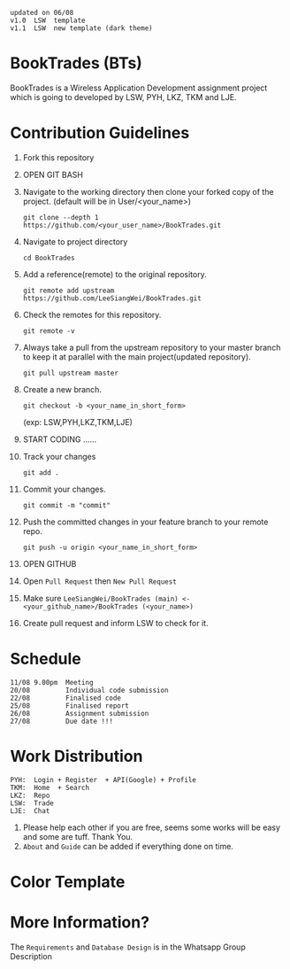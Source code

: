 ```
updated on 06/08
v1.0  LSW  template
v1.1  LSW  new template (dark theme)
```

# BookTrades (BTs)
BookTrades is a Wireless Application Development assignment project which is going to developed by LSW, PYH, LKZ, TKM and LJE.


# Contribution Guidelines
1.  Fork this repository

2.  OPEN GIT BASH

3.  Navigate to the working directory then clone your forked copy of the project. (default will be in User/<your_name>)
    ```
    git clone --depth 1 https://github.com/<your_user_name>/BookTrades.git
    ```
    
4.  Navigate to project directory
    ```
    cd BookTrades
    ```
    
5.  Add a reference(remote) to the original repository.
    ```
    git remote add upstream https://github.com/LeeSiangWei/BookTrades.git 
    ```
    
6.  Check the remotes for this repository.
    ```
    git remote -v
    ```
    
7.  Always take a pull from the upstream repository to your master branch to keep it at parallel with the main project(updated repository).
    ```
    git pull upstream master
    ```
    
8.  Create a new branch. 
    ```
    git checkout -b <your_name_in_short_form> 
    ```
    (exp: LSW,PYH,LKZ,TKM,LJE)   
    
9.  START CODING ......

10. Track your changes
    ```
    git add . 
    ```
    
11. Commit your changes.
    ```
    git commit -m "commit"
    ```
    
12. Push the committed changes in your feature branch to your remote repo.
    ```
    git push -u origin <your_name_in_short_form>
    ```
    
13. OPEN GITHUB

14. Open ```Pull Request``` then ```New Pull Request```

15. Make sure ```LeeSiangWei/BookTrades (main) <- <your_github_name>/BookTrades (<your_name>)```

16. Create pull request and inform LSW to check for it.


# Schedule
```
11/08 9.00pm  Meeting
20/08         Individual code submission
22/08         Finalised code
25/08         Finalised report
26/08         Assignment submission
27/08         Due date !!!
```


# Work Distribution
```
PYH:  Login + Register  + API(Google) + Profile
TKM:  Home  + Search
LKZ:  Repo
LSW:  Trade
LJE:  Chat
```
1.  Please help each other if you are free, seems some works will be easy and some are tuff. Thank You.
2.  ```About``` and ```Guide``` can be added if everything done on time.


# Color Template



# More Information?
The ```Requirements``` and ```Database Design``` is in the Whatsapp Group Description
